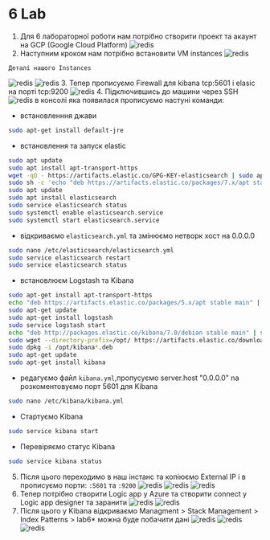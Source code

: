 # 6 Lab
  1. Для 6 лабораторної роботи нам потрібно створити проект та акаунт на GCP (Google Cloud Platform)
  ![redis](https://github.com/Opytko/NOSQL/blob/main/Screen/L6_1.png)
  2. Наступним кроком нам потрібно встановити VM instances 
  ![redis](https://github.com/Opytko/NOSQL/blob/main/Screen/L6_2.png)
  
    Деталі нашого Instances
    
  ![redis](https://github.com/Opytko/NOSQL/blob/main/Screen/L6_4.png)
  ![redis](https://github.com/Opytko/NOSQL/blob/main/Screen/L6_4_1.png)
  3. Тепер прописуємо Firewall для kibana tcp:5601 і elasic на порті tcp:9200
  ![redis](https://github.com/Opytko/NOSQL/blob/main/Screen/L6_3.png)
  4. Підключившись до машини через SSH
  ![redis](https://github.com/Opytko/NOSQL/blob/main/Screen/L6_5.png)
  в консолі яка появилася прописуємо настуні команди:
     
   - встановленння джави
```sh
sudo apt-get install default-jre
```
   - встановлення та запуск elastic 
```sh
sudo apt update
sudo apt install apt-transport-https
wget -qO - https://artifacts.elastic.co/GPG-KEY-elasticsearch | sudo apt-key add -
sudo sh -c 'echo "deb https://artifacts.elastic.co/packages/7.x/apt stable main" > /etc/apt/sources.list.d/elastic-7.x.list'
sudo apt update
sudo apt install elasticsearch
sudo service elasticsearch status
sudo systemctl enable elasticsearch.service
sudo systemctl start elasticsearch.service
```
   - відкриваємо `elasticsearch.yml` та змінюємо нетворк хост на 0.0.0.0
```sh
sudo nano /etc/elasticsearch/elasticsearch.yml
sudo service elasticsearch restart
sudo service elasticsearch status
```
   - встановлюєм Logstash та Kibana
```sh
sudo apt-get install apt-transport-https
echo "deb https://artifacts.elastic.co/packages/5.x/apt stable main" | sudo tee -a /etc/apt/sources.list.d/elastic-5.x.list
sudo apt-get update
sudo apt-get install logstash
sudo service logstash start
echo "deb http://packages.elastic.co/kibana/7.0/debian stable main" | sudo tee -a /etc/apt/sources.list.d/kibana-7.0.x.list
sudo wget --directory-prefix=/opt/ https://artifacts.elastic.co/downloads/kibana/kibana-7.6.1-amd64.deb
sudo dpkg -i /opt/kibana*.deb
sudo apt-get update
sudo apt-get install kibana
```
   - редагуємо файл `kibana.yml`,пропусуємо server.host "0.0.0.0" nа розкоментовуємо порт 5601 для Kibana
```sh
sudo nano /etc/kibana/kibana.yml
```
   - Стартуємо Kibana
```sh
sudo service kibana start
```
  - Перевіряємо статус Kibana
```sh
sudo service kibana status
```
5. Після цього переходимо в наш інстанс та копіюємо External IP і в прописуємо порти: `:5601` та `:9200`
![redis](https://github.com/Opytko/NOSQL/blob/main/Screen/L6_6.png)
![redis](https://github.com/Opytko/NOSQL/blob/main/Screen/L6_6_1.png)
![redis](https://github.com/Opytko/NOSQL/blob/main/Screen/L6_6_2.png)
6. Тепер потрібно створити Logic app у Azure та створити connect у Logic app designer та заранити
![redis](https://github.com/Opytko/NOSQL/blob/main/Screen/L6_7_1.png)
![redis](https://github.com/Opytko/NOSQL/blob/main/Screen/L6_7_2.png)
7. Після цього у Kibana відкриваємо Managment > Stack Management > Index Patterns > lab6* можна буде побачити дані 
![redis](https://github.com/Opytko/NOSQL/blob/main/Screen/L6_6_1.png)
![redis](https://github.com/Opytko/NOSQL/blob/main/Screen/L6_8_1.png)
![redis](https://github.com/Opytko/NOSQL/blob/main/Screen/L6_8_2.png)






